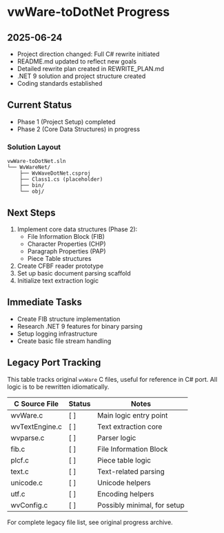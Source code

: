 # vwWare-toDotNet Progress

## 2025-06-24

- Project direction changed: Full C# rewrite initiated
- README.md updated to reflect new goals
- Detailed rewrite plan created in REWRITE\_PLAN.md
- .NET 9 solution and project structure created
- Coding standards established

## Current Status

- Phase 1 (Project Setup) completed
- Phase 2 (Core Data Structures) in progress

### Solution Layout

```
vwWare-toDotNet.sln
└── WvWareNet/
    ├── WvWaveDotNet.csproj
    ├── Class1.cs (placeholder)
    ├── bin/
    └── obj/
```

## Next Steps

1. Implement core data structures (Phase 2):
   - File Information Block (FIB)
   - Character Properties (CHP)
   - Paragraph Properties (PAP)
   - Piece Table structures
2. Create CFBF reader prototype
3. Set up basic document parsing scaffold
4. Initialize text extraction logic

## Immediate Tasks

- Create FIB structure implementation
- Research .NET 9 features for binary parsing
- Setup logging infrastructure
- Create basic file stream handling

## Legacy Port Tracking

This table tracks original `wvWare` C files, useful for reference in C# port. All logic is to be rewritten idiomatically.

| C Source File  | Status | Notes                       |
| -------------- | ------ | --------------------------- |
| wvWare.c       | [ ]    | Main logic entry point      |
| wvTextEngine.c | [ ]    | Text extraction core        |
| wvparse.c      | [ ]    | Parser logic                |
| fib.c          | [ ]    | File Information Block      |
| plcf.c         | [ ]    | Piece table logic           |
| text.c         | [ ]    | Text-related parsing        |
| unicode.c      | [ ]    | Unicode helpers             |
| utf.c          | [ ]    | Encoding helpers            |
| wvConfig.c     | [ ]    | Possibly minimal, for setup |

For complete legacy file list, see original progress archive.
